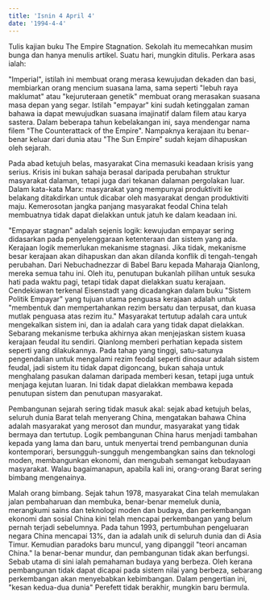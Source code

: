 ```yaml
---
title: 'Isnin 4 April 4'
date: '1994-4-4'
---
```


Tulis kajian buku The Empire Stagnation. Sekolah itu memecahkan musim bunga dan hanya menulis artikel. Suatu hari, mungkin ditulis. Perkara asas ialah:

"Imperial", istilah ini membuat orang merasa kewujudan dekaden dan basi, membiarkan orang mencium suasana lama, sama seperti "lebuh raya maklumat" atau "kejuruteraan genetik" membuat orang merasakan suasana masa depan yang segar. Istilah "empayar" kini sudah ketinggalan zaman bahawa ia dapat mewujudkan suasana imajinatif dalam filem atau karya sastera. Dalam beberapa tahun kebelakangan ini, saya mendengar nama filem "The Counterattack of the Empire". Nampaknya kerajaan itu benar-benar keluar dari dunia atau "The Sun Empire" sudah kejam dihapuskan oleh sejarah.

Pada abad ketujuh belas, masyarakat Cina memasuki keadaan krisis yang serius. Krisis ini bukan sahaja berasal daripada perubahan struktur masyarakat dalaman, tetapi juga dari tekanan dalaman pergolakan luar. Dalam kata-kata Marx: masyarakat yang mempunyai produktiviti ke belakang ditakdirkan untuk dicabar oleh masyarakat dengan produktiviti maju. Kemerosotan jangka panjang masyarakat feodal China telah membuatnya tidak dapat dielakkan untuk jatuh ke dalam keadaan ini.

"Empayar stagnan" adalah sejenis logik: kewujudan empayar sering didasarkan pada penyelenggaraan ketenteraan dan sistem yang ada. Kerajaan logik memerlukan mekanisme stagnasi. Jika tidak, mekanisme besar kerajaan akan dihapuskan dan akan dilanda konflik di tengah-tengah perubahan. Dari Nebuchadnezzar di Babel Baru kepada Maharaja Qianlong, mereka semua tahu ini. Oleh itu, penutupan bukanlah pilihan untuk sesuka hati pada waktu pagi, tetapi tidak dapat dielakkan suatu kerajaan. Cendekiawan terkenal Eisenstadt yang dicadangkan dalam buku "Sistem Politik Empayar" yang tujuan utama penguasa kerajaan adalah untuk "membentuk dan mempertahankan rezim bersatu dan terpusat, dan kuasa mutlak penguasa atas rezim itu." Masyarakat tertutup adalah cara untuk mengekalkan sistem ini, dan ia adalah cara yang tidak dapat dielakkan. Sebarang mekanisme terbuka akhirnya akan menjejaskan sistem kuasa kerajaan feudal itu sendiri. Qianlong memberi perhatian kepada sistem seperti yang dilakukannya. Pada tahap yang tinggi, satu-satunya pengendalian untuk mengalami rezim feodal seperti dinosaur adalah sistem feudal, jadi sistem itu tidak dapat digoncang, bukan sahaja untuk menghalang pasukan dalaman daripada memberi kesan, tetapi juga untuk menjaga kejutan luaran. Ini tidak dapat dielakkan membawa kepada penutupan sistem dan penutupan masyarakat.

Pembangunan sejarah sering tidak masuk akal: sejak abad ketujuh belas, seluruh dunia Barat telah menyerang China, mengatakan bahawa China adalah masyarakat yang merosot dan mundur, masyarakat yang tidak bermaya dan tertutup. Logik pembangunan China harus menjadi tambahan kepada yang lama dan baru, untuk menyertai trend pembangunan dunia kontemporari, bersungguh-sungguh mengembangkan sains dan teknologi moden, membangunkan ekonomi, dan mengubah semangat kebudayaan masyarakat. Walau bagaimanapun, apabila kali ini, orang-orang Barat sering bimbang mengenainya.

Malah orang bimbang. Sejak tahun 1978, masyarakat Cina telah memulakan jalan pembaharuan dan membuka, benar-benar memeluk dunia, merangkumi sains dan teknologi moden dan budaya, dan perkembangan ekonomi dan sosial China kini telah mencapai perkembangan yang belum pernah terjadi sebelumnya. Pada tahun 1993, pertumbuhan pengeluaran negara China mencapai 13%, dan ia adalah unik di seluruh dunia dan di Asia Timur. Kemudian paradoks baru muncul, yang dipanggil "teori ancaman China." Ia benar-benar mundur, dan pembangunan tidak akan berfungsi. Sebab utama di sini ialah pemahaman budaya yang berbeza. Oleh kerana pembangunan tidak dapat dicapai pada sistem nilai yang berbeza, sebarang perkembangan akan menyebabkan kebimbangan. Dalam pengertian ini, "kesan kedua-dua dunia" Perefett tidak berakhir, mungkin baru bermula.

